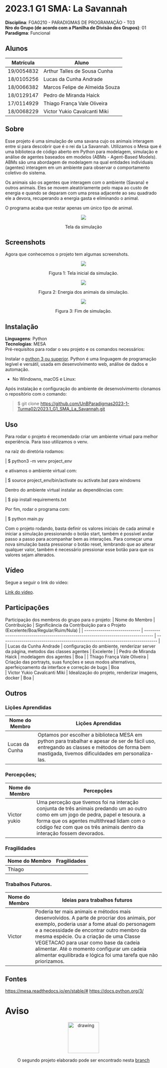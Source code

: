 # 2023.1 G1 SMA: La Savannah

**Disciplina**: FGA0210 - PARADIGMAS DE PROGRAMAÇÃO - T03 <br>
**Nro do Grupo (de acordo com a Planilha de Divisão dos Grupos)**: 01<br>
**Paradigma**: Funcional<br>

## Alunos
| Matrícula  | Aluno                          |
| ---------- | ------------------------------ |
| 19/0054832 | Arthur Talles de Sousa Cunha   |
| 18/0105256 | Lucas da Cunha Andrade         |
| 18/0066382 | Marcos Felipe de Almeida Souza |
| 18/0129147 | Pedro de Miranda Haick         |
| 17/0114929 | Thiago França Vale Oliveira    |
| 18/0068229 | Victor Yukio Cavalcanti Miki   |

## Sobre 
Esse projeto é uma simulação de uma savana cujo os animais interagem entre si para descobrir que é o rei da La Savannah. Utilizamos o Mesa que é uma biblioteca de código aberto em Python para modelagem, simulação e análise de agentes baseados em modelos (ABMs - Agent-Based Models). ABMs são uma abordagem de modelagem na qual entidades individuais (agentes) interagem em um ambiente para observar o comportamento coletivo do sistema.

Os animais são os agentes que interagem com o ambiente (Savana) e outros animais. Eles se movem aleatóriamente pelo mapa ao custo de energia e quando se deparam com uma presa adjacente ao seu quadrado ele a devora, recuperando a energia gasta e eliminando o animal.

O programa acaba que restar apenas um único tipo de animal.

<center>

![](./imagens/Capa.png)

Tela da simulação
</center>

## Screenshots

Agora que conhecemos o projeto tem algumas screenshots.

<center>

![](./imagens/definir_savana.png)

Figura 1: Tela inicial da simulação.

![](./imagens/energia_animais.png)

Figura 2: Energia dos animais da simulação.

![](./imagens/final_simulacao.png)

Figura 3: Fim de simulação.
</center>

## Instalação 
**Linguagens**: Python<br>
**Tecnologias**: MESA<br>
Pré-requisitos para rodar o seu projeto e os comandos necessários:

Instalar o [python 3 ou superior](https://www.python.org/downloads/). Python é uma linguagem de programação legível e versátil, usada em desenvolvimento web, análise de dados e automação.

* No Windowns, macOS e Linux:

Após instalação e configuração do ambiente de desenvolvimento clonamos o reposítório com o comando:

> $ git clone https://github.com/UnBParadigmas2023-1-Turma02/2023.1_G1_SMA_La_Savannah.git

## Uso 

Para rodar o projeto é recomendado criar um ambiente virtual para melhor experiência. Para isso utilizamos o venv.

na raíz do diretória rodamos:

| $ python3 -m venv project_env

e ativamos o ambiente virtual com:

| $ source project_env/bin/activate ou activate.bat para windowns

Dentro do ambiente virtual instalar as dependências com:

| $ pip install requirements.txt

Por fim, rodar o programa com:

| $ python main.py

Com o projeto rodando, basta definir os valores iniciais de cada animal e iniciar a simulação pressionando o botão start, também é possível andar passo a passo para acompanhar bem as interações. Para começar uma nova simulação basta pressionar o botão reset, lembrando que ao alterar qualquer valor, também é necessário pressionar esse botão para que os valores sejam alterados. 
## Vídeo
Segue a seguir o link do video:

[Link do video]().

## Participações
Participação dos membros do grupo para o projeto:
| Nome do Membro               | Contribuição                                                                       | Significância da Contribuição para o Projeto (Excelente/Boa/Regular/Ruim/Nula) |
| ---------------------------- | ---------------------------------------------------------------------------------- | ------------------------------------------------------------------------------ |
| Lucas da Cunha Andrade       | configuração do ambiente, renderizar server da página, metodos das classes agentes | Excelente                                                                      |
| Pedro de Miranda Haick       | modelagem dos agentes                                                              | Boa                                                                            |
| Thiago França Vale Oliveira  | Criação das portrayts, suas funções e seus modos alternativos, aperfeiçoamento da interface e correção de bugs                                 | Boa                     
| Victor Yukio Cavalcanti Miki | Idealização do projeto, renderizar imagens, docker                                 | Boa                                                                            |

## Outros 

### Lições Aprendidas
|Nome do Membro | Lições Aprendidas | 
| -------- | -- | 
| Lucas da Cunha  | Optamos por escolher a biblioteca MESA em python para trabalhar e apesar de ser de fácil uso, entregando as classes e métodos de forma bem mastigada, tivemos dificuldades em personaliza-las. |   

### Percepções;
|Nome do Membro | Percepções | 
| -- | -- | 
| Victor yukio  |  Uma perceção que tivemos foi na interação conjunta de três animais predando um ao outro como em um jogo de pedra, papel e tesoura. a forma que os agentes multithread lidam com o código fez com que os três animais dentro da interação fossem devorados.  |  


### Fragilidades
|Nome do Membro | Fragilidades | 
| -- | -- | 
| Thiago  |  |  


### Trabalhos Futuros.
|Nome do Membro | Ideias para trabalhos futuros | 
| -- | -- | 
| Victor  | Poderia ter mais animais e métodos mais desenvolvidos. A parte de procriar dos animais, por exemplo, poderia usar a fome atual do personagem e a necessidade de encontrar outro membro da mesma espécie. Ou a criação de uma Classe VEGETACAO para usar  como base da cadeia alimentar. Até o momento configurar um cadeia alimentar equilibrada e lógica foi uma tarefa que não priorizamos. |  

## Fontes
https://mesa.readthedocs.io/en/stable/#
https://docs.python.org/3/


# Aviso  
<center>
<img src="imagens/atencao.gif" alt="drawing" width="100"/> 
<center/>

O segundo projeto elaborado pode ser encontrado nesta [branch](https://github.com/UnBParadigmas2023-1-Turma02/2023.1_G1_SMA_La_Savannah/tree/projeto_monster_escape)

